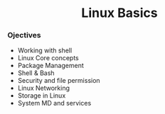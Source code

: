 <h1 align="center"> Linux Basics </h1>

### Ojectives
* Working with shell
* Linux Core concepts
* Package Management
* Shell & Bash
* Security and file permission
* Linux Networking 
* Storage in Linux
* System MD and services
